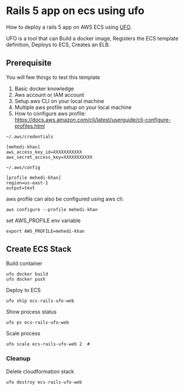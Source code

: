 # Rails 5 app on ecs using ufo

How to deploy a rails 5 app on AWS ECS using [UFO](https://ufoships.com). 

UFO is a tool that can Build a docker image, Registers the ECS template definition,
Deploys to ECS, Creates an ELB.

## Prerequisite

You will few things to test this template

1. Basic docker knowledge 
2. Aws account or IAM account
3. Setup aws CLI on your local machine
4. Multiple aws profile setup on your local machine
5. How to configure aws profile: https://docs.aws.amazon.com/cli/latest/userguide/cli-configure-profiles.html


```
~/.aws/credentials

[mehedi-khan]
aws_access_key_id=XXXXXXXXXXX
aws_secret_access_key=XXXXXXXXXXX
```

````
~/.aws/config

[profile mehedi-khan]
region=us-east-1
output=text
````

aws profile can also be configured using aws cli:

````
aws configure --profile mehedi-khan
````

set AWS_PROFILE env variable

````
export AWS_PROFILE=mehedi-khan
````

## Create ECS Stack

Build container 

```
ufo docker build
ufo docker push
```

Deploy to ECS

```
ufo ship ecs-rails-ufo-web 
```

Show process status

```
ufo ps ecs-rails-ufo-web 
```

Scale process

```
ufo scale ecs-rails-ufo-web 2  # 
```


### Cleanup

Delete cloudformation stack

```
ufo destroy ecs-rails-ufo-web
```

